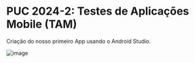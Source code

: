 # PUC 2024-2: Testes de Aplicações Mobile (TAM)

Criação do nosso primeiro App usando o Android Studio.

![image](https://github.com/user-attachments/assets/031589cc-030c-428d-8301-f3638f5cdb45)
